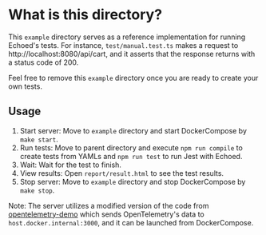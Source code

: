 # What is this directory?

This `example` directory serves as a reference implementation for running Echoed's tests.
For instance, `test/manual.test.ts` makes a request to http://localhost:8080/api/cart, and it asserts that the response returns with a status code of 200.

Feel free to remove this `example` directory once you are ready to create your own tests.

## Usage

1. Start server: Move to `example` directory and start DockerCompose by `make start`.
2. Run tests: Move to parent directory and execute `npm run compile` to create tests from YAMLs and `npm run test` to run Jest with Echoed.
3. Wait: Wait for the test to finish.
4. View results: Open `report/result.html` to see the test results.
5. Stop server: Move to `example` directory and stop DockerCompose by `make stop`.

Note: The server utilizes a modified version of the code from [opentelemetry-demo](https://github.com/open-telemetry/opentelemetry-demo) which sends OpenTelemetry's data to `host.docker.internal:3000`, and it can be launched from DockerCompose.
